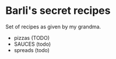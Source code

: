 # Barli's secret recipes


Set of recipes as given by my grandma.

- pizzas (TODO)
- SAUCES (todo)
- spreads (todo)